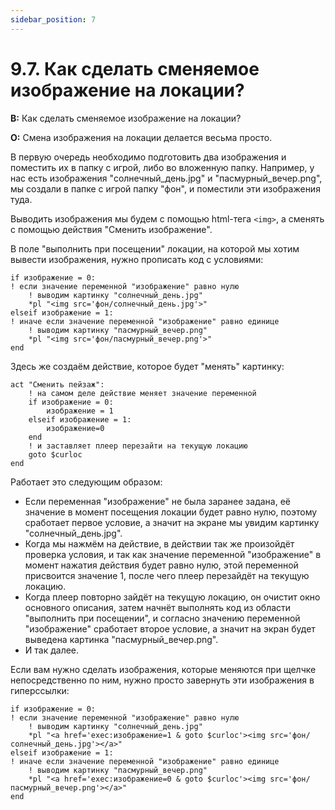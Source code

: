 ```yaml
---
sidebar_position: 7
---
```


# 9.7. Как сделать сменяемое изображение на локации?
<!-- [:faq_09_07] -->
**В:** Как сделать сменяемое изображение на локации?

**О:**
Смена изображения на локации делается весьма просто.

В первую очередь необходимо подготовить два изображения и поместить их в папку с игрой, либо во вложенную папку. Например, у нас есть изображения "солнечный_день.jpg" и "пасмурный_вечер.png", мы создали в папке с игрой папку "фон", и поместили эти изображения туда.

Выводить изображения мы будем с помощью html-тега `<img>`, а сменять с помощью действия "Сменить изображение".

В поле "выполнить при посещении" локации, на которой мы хотим вывести изображения, нужно прописать код с условиями:

```qsp
if изображение = 0:
! если значение переменной "изображение" равно нулю
	! выводим картинку "солнечный_день.jpg"
	*pl "<img src='фон/солнечный_день.jpg'>"
elseif изображение = 1:
! иначе если значение переменной "изображение" равно единице
	! выводим картинку "пасмурный_вечер.png"
	*pl "<img src='фон/пасмурный_вечер.png'>"
end
```

Здесь же создаём действие, которое будет "менять" картинку:

```qsp
act "Сменить пейзаж":
	! на самом деле действие меняет значение переменной
	if изображение = 0:
		изображение = 1
	elseif изображение = 1:
		изображение=0
	end
	! и заставляет плеер перезайти на текущую локацию
	goto $curloc
end
```

Работает это следующим образом:

* Если переменная "изображение" не была заранее задана, её значение в момент посещения локации будет равно нулю, поэтому сработает первое условие, а значит на экране мы увидим картинку "солнечный_день.jpg".
* Когда мы нажмём на действие, в действии так же произойдёт проверка условия, и так как значение переменной "изображение" в момент нажатия действия будет равно нулю, этой переменной присвоится значение 1, после чего плеер перезайдёт на текущую локацию.
* Когда плеер повторно зайдёт на текущую локацию, он очистит окно основного описания, затем начнёт выполнять код из области "выполнить при посещении", и согласно значению переменной "изображение" сработает второе условие, а значит на экран будет выведена картинка "пасмурный_вечер.png".
* И так далее.

Если вам нужно сделать изображения, которые меняются при щелчке непосредственно по ним, нужно просто завернуть эти изображения в гиперссылки:

```qsp
if изображение = 0:
! если значение переменной "изображение" равно нулю
	! выводим картинку "солнечный_день.jpg"
	*pl "<a href='exec:изображение=1 & goto $curloc'><img src='фон/солнечный_день.jpg'></a>"
elseif изображение = 1:
! иначе если значение переменной "изображение" равно единице
	! выводим картинку "пасмурный_вечер.png"
	*pl "<a href='exec:изображение=0 & goto $curloc'><img src='фон/пасмурный_вечер.png'></a>"
end
```
